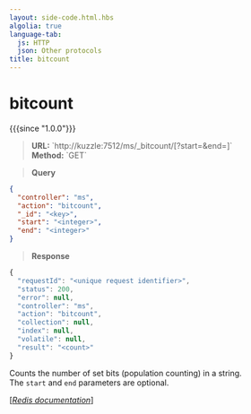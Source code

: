 ```yaml
---
layout: side-code.html.hbs
algolia: true
language-tab:
  js: HTTP
  json: Other protocols
title: bitcount
---
```


# bitcount

{{{since "1.0.0"}}}

<blockquote class="js">
<p>
<b>URL:</b> `http://kuzzle:7512/ms/_bitcount/<key>[?start=<integer>&end=<integer>]`  
</br><b>Method:</b> `GET`  
</p>
</blockquote>


<blockquote class="json">
<p>
<b>Query</b>
</p>
</blockquote>


```json
{
  "controller": "ms",
  "action": "bitcount",
  "_id": "<key>",
  "start": "<integer>",
  "end": "<integer>"
}
```

>**Response**

```javascript
{
  "requestId": "<unique request identifier>",
  "status": 200,
  "error": null,
  "controller": "ms",
  "action": "bitcount",
  "collection": null,
  "index": null,
  "volatile": null,
  "result": "<count>"
}
```

Counts the number of set bits (population counting) in a string.  
The `start` and `end` parameters are optional.

[[_Redis documentation_]](https://redis.io/commands/bitcount)
